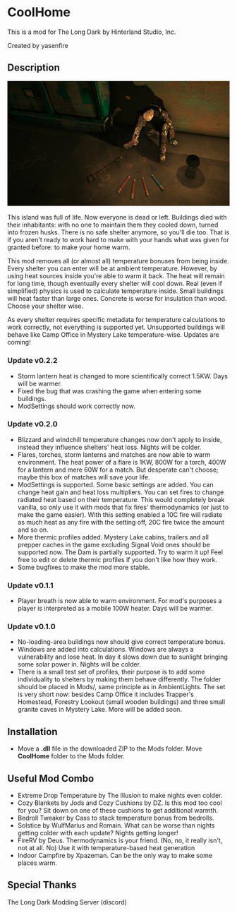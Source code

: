 # CoolHome
This is a mod for The Long Dark by Hinterland Studio, Inc.

Created by yasenfire

## Description

<img src="https://github.com/yasenfire/CoolHome/blob/main/Images/CoolHome.png"><br>

This island was full of life. Now everyone is dead or left. Buildings died with their inhabitants: with no one to maintain them they cooled down, turned into frozen husks. There is no safe shelter anymore, so you'll die too. That is if you aren't ready to work hard to make with your hands what was given for granted before: to make your home warm.

This mod removes all (or almost all) temperature bonuses from being inside. Every shelter you can enter will be at ambient temperature. However, by using heat sources inside you're able to warm it back. The heat will remain for long time, though eventually every shelter will cool down. Real (even if simplified) physics is used to calculate temperature inside. Small buildings will heat faster than large ones. Concrete is worse for insulation than wood. Choose your shelter wise.

As every shelter requires specific metadata for temperature calculations to work correctly, not everything is supported yet. Unsupported buildings will behave like Camp Office in Mystery Lake temperature-wise. Updates are coming!

### Update v0.2.2

- Storm lantern heat is changed to more scientifically correct 1.5KW. Days will be warmer.
- Fixed the bug that was crashing the game when entering some buildings.
- ModSettings should work correctly now.

### Update v0.2.0

- Blizzard and windchill temperature changes now don't apply to inside, instead they influence shelters' heat loss. Nights will be colder.
- Flares, torches, storm lanterns and matches are now able to warm environment. The heat power of a flare is 1KW, 800W for a torch, 400W for a lantern and mere 60W for a match. But desperate can't choose; maybe this box of matches will save your life.
- ModSettings is supported. Some basic settings are added. You can change heat gain and heat loss multipliers. You can set fires to change radiated heat based on their temperature. This would completely break vanilla, so only use it with mods that fix fires' thermodynamics (or just to make the game easier). With this setting enabled a 10C fire will radiate as much heat as any fire with the setting off, 20C fire twice the amount and so on.
- More thermic profiles added. Mystery Lake cabins, trailers and all prepper caches in the game excluding Signal Void ones should be supported now. The Dam is partially supported. Try to warm it up! Feel free to edit or delete thermic profiles if you don't like how they work.
- Some bugfixes to make the mod more stable.

### Update v0.1.1

- Player breath is now able to warm environment. For mod's purposes a player is interpreted as a mobile 100W heater. Days will be warmer.

### Update v0.1.0

- No-loading-area buildings now should give correct temperature bonus.
- Windows are added into calculations. Windows are always a vulnerability and lose heat. In day it slows down due to sunlight bringing some solar power in. Nights will be colder.
- There is a small test set of profiles, their purpose is to add some individuality to shelters by making them behave differently. The folder should be placed in Mods/, same principle as in AmbientLights. The set is very short now: besides Camp Office it includes Trapper's Homestead, Forestry Lookout (small wooden buildings) and three small granite caves in Mystery Lake. More will be added soon.

## Installation
* Move a **.dll** file in the downloaded ZIP to the Mods folder. Move **CoolHome** folder to the Mods folder.

## Useful Mod Combo

* Extreme Drop Temperature by The Illusion to make nights even colder.
* Cozy Blankets by Jods and Cozy Cushions by DZ. Is this mod too cool for you? Sit down on one of these cushions to get additional warmth.
* Bedroll Tweaker by Cass to stack temperature bonus from bedrolls.
* Solstice by WulfMarius and Romain. What can be worse than nights getting colder with each update? Nights getting longer!
* FireRV by Deus. Thermodynamics is your friend. (No, no, it really isn't, not at all. No) Use it with temperature-based heat generation
* Indoor Campfire by Xpazeman. Can be the only way to make some places warm.

## Special Thanks
The Long Dark Modding Server (discord)
